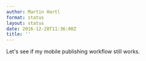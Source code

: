 ```yaml
---
author: Martin Hartl
format: status
layout: status
date: 2016-12-28T11:36:00Z
title: ''
---
```

Let's see if my mobile publishing workflow still works.